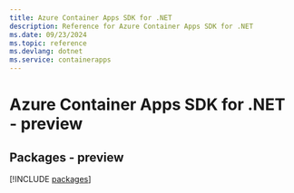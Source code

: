 ```yaml
---
title: Azure Container Apps SDK for .NET
description: Reference for Azure Container Apps SDK for .NET
ms.date: 09/23/2024
ms.topic: reference
ms.devlang: dotnet
ms.service: containerapps
---
```

# Azure Container Apps SDK for .NET - preview
## Packages - preview
[!INCLUDE [packages](container-apps-index.md)]